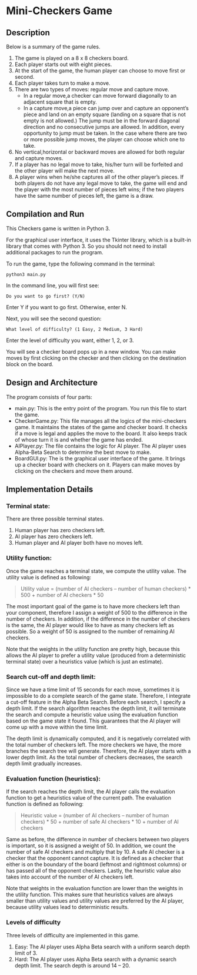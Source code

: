 # Mini-Checkers Game
## Description
Below is a summary of the game rules.
1. The game is played on a 8 x 8 checkers board.
2. Each player starts out with eight pieces.
3. At the start of the game, the human player can choose to move first or second.
4. Each player takes turn to make a move.
5. There are two types of moves: regular move and capture move. 
    * In a regular move,a checker can move forward diagonally to an adjacent square that is empty.
    * In a capture move,a piece can jump over and capture an opponent’s piece and land on an empty square (landing on a square that is not empty is not allowed.) The jump must be in the forward diagonal direction and no consecutive jumps are allowed. In addition, every opportunity to jump must be taken. In the case where there are two or more possible jump moves, the player can choose which one to take.
6. No vertical,horizontal or backward moves are allowed for both regular and capture moves.
7. If a player has no legal move to take, his/her turn will be forfeited and the other player will make the next move.
8. A player wins when he/she captures all of the other player’s pieces. If both players do not have any legal move to take, the game will end and the player with the most number of pieces left wins; if the two players have the same number of pieces left, the game is a draw.


## Compilation and Run
This Checkers game is written in Python 3. 

For the graphical user interface, it uses the Tkinter library, which is a built-in library that comes with Python 3. So you should not need to install additional packages to run the program.

To run the game, type the following command in the terminal:
```
python3 main.py 
```

In the command line, you will first see:
```
Do you want to go first? (Y/N)
```
Enter Y if you want to go first. Otherwise, enter N. 

Next, you will see the second question:
```
What level of difficulty? (1 Easy, 2 Medium, 3 Hard)
```
Enter the level of difficulty you want, either 1, 2, or 3.

You will see a checker board pops up in a new window. You can make moves by first clicking on the checker and then clicking on the destination block on the board.


## Design and Architecture
The program consists of four parts:
*	main.py: This is the entry point of the program. You run this file to start the game.
*	CheckerGame.py: This file manages all the logics of the mini-checkers game. It maintains the states of the game and checker board. It checks if a move is legal and applies the move to the board. It also keeps track of whose turn it is and whether the game has ended.
*	AIPlayer.py: The file contains the logic for AI player. The AI player uses Alpha-Beta Search to determine the best move to make.
*	BoardGUI.py: The is the graphical user interface of the game. It brings up a checker board with checkers on it. Players can make moves by clicking on the checkers and move them around. 


## Implementation Details
### Terminal state: 
There are three possible terminal states.
1. Human player has zero checkers left.
2. AI player has zero checkers left.
3. Human player and AI player both have no moves left.

### Utility function: 
Once the game reaches a terminal state, we compute the utility value. 
The utility value is defined as following:

> Utility value = (number of AI checkers – number of human checkers) * 500 
                         + number of AI checkers * 50
                         
The most important goal of the game is to have more checkers left than your component, therefore I assign a weight of 500 to the difference in the number of checkers. In addition, if the difference in the number of checkers is the same, the AI player would like to have as many checkers left as possible. So a weight of 50 is assigned to the number of remaining AI checkers.

Note that the weights in the utility function are pretty high, because this allows the AI player to prefer a utility value (produced from a deterministic terminal state) over a heuristics value (which is just an estimate).

### Search cut-off and depth limit:
Since we have a time limit of 15 seconds for each move, sometimes it is impossible to do a complete search of the game state. Therefore, I integrate a cut-off feature in the Alpha Beta Search. Before each search, I specify a depth limit. If the search algorithm reaches the depth limit, it will terminate the search and compute a heuristic value using the evaluation function based on the game state it found. This guarantees that the AI player will come up with a move within the time limit.

The depth limit is dynamically computed, and it is negatively correlated with the total number of checkers left. The more checkers we have, the more branches the search tree will generate. Therefore, the AI player starts with a lower depth limit. As the total number of checkers decreases, the search depth limit gradually increases.

### Evaluation function (heuristics): 
If the search reaches the depth limit, the AI player calls the evaluation function to get a heuristics value of the current path. The evaluation function is defined as following:

> Heuristic value = (number of AI checkers – number of human checkers) * 50
                            + number of safe AI checkers * 10 
                            + number of AI checkers

Same as before, the difference in number of checkers between two players is important, so it is assigned a weight of 50. In addition, we count the number of safe AI checkers and multiply that by 10. A safe AI checker is a checker that the opponent cannot capture. It is defined as a checker that either is on the boundary of the board (leftmost and rightmost columns) or has passed all of the opponent checkers. Lastly, the heuristic value also takes into account of the number of AI checkers left.

Note that weights in the evaluation function are lower than the weights in the utility function. This makes sure that heuristics values are always smaller than utility values and utility values are preferred by the AI player, because utility values lead to deterministic results.

### Levels of difficulty
Three levels of difficulty are implemented in this game.
1. Easy: The AI player uses Alpha Beta search with a uniform search depth limit of 3.
2. Hard: The AI player uses Alpha Beta search with a dynamic search depth limit. The search depth is around 14 – 20.
